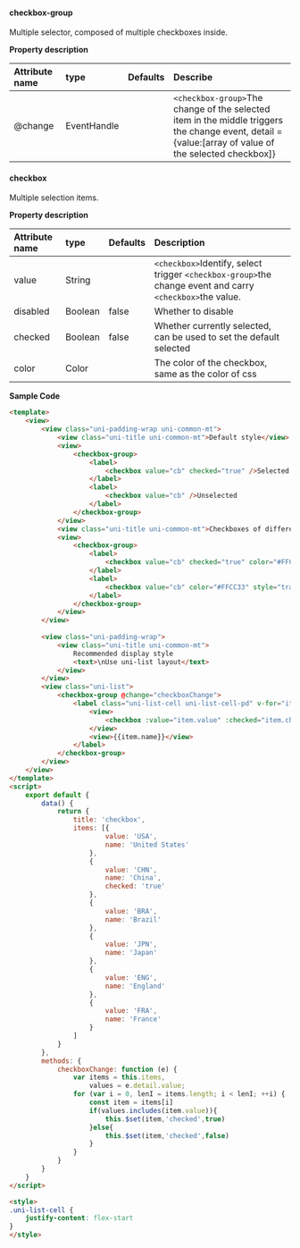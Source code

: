 #### checkbox-group
Multiple selector, composed of multiple checkboxes inside.

**Property description**

|**Attribute name**|type|**Defaults**|Describe|
|:-|:-|:-|:-|
|@change|EventHandle||`<checkbox-group>`The change of the selected item in the middle triggers the change event, detail = {value:[array of value of the selected checkbox]}|

#### checkbox
Multiple selection items.

**Property description**

|**Attribute name**|type|**Defaults**|**Description**|
|:-|:-|:-|:-|
|value|String||`<checkbox>`Identify, select trigger `<checkbox-group>`the change event and carry `<checkbox>`the value.|
|disabled|Boolean|false|Whether to disable|
|checked|Boolean|false|Whether currently selected, can be used to set the default selected|
|color|Color||The color of the checkbox, same as the color of css|

**Sample Code**

```html
<template>
	<view>
		<view class="uni-padding-wrap uni-common-mt">
			<view class="uni-title uni-common-mt">Default style</view>
			<view>
				<checkbox-group>
					<label>
						<checkbox value="cb" checked="true" />Selected
					</label>
					<label>
						<checkbox value="cb" />Unselected
					</label>
				</checkbox-group>
			</view>
			<view class="uni-title uni-common-mt">Checkboxes of different colors and sizes</view>
			<view>
				<checkbox-group>
					<label>
						<checkbox value="cb" checked="true" color="#FFCC33" style="transform:scale(0.7)" />seleced
					</label>
					<label>
						<checkbox value="cb" color="#FFCC33" style="transform:scale(0.7)" />Unselected
					</label>
				</checkbox-group>
			</view>
		</view>
		
		<view class="uni-padding-wrap">
			<view class="uni-title uni-common-mt">
				Recommended display style
				<text>\nUse uni-list layout</text>
			</view>
		</view>
		<view class="uni-list">
			<checkbox-group @change="checkboxChange">
				<label class="uni-list-cell uni-list-cell-pd" v-for="item in items" :key="item.value">
					<view>
						<checkbox :value="item.value" :checked="item.checked" />
					</view>
					<view>{{item.name}}</view>
				</label>
			</checkbox-group>
		</view>
	</view>
</template>
<script>
	export default {
		data() {
			return {
				title: 'checkbox',
				items: [{
						value: 'USA',
						name: 'United States'
					},
					{
						value: 'CHN',
						name: 'China',
						checked: 'true'
					},
					{
						value: 'BRA',
						name: 'Brazil'
					},
					{
						value: 'JPN',
						name: 'Japan'
					},
					{
						value: 'ENG',
						name: 'England'
					},
					{
						value: 'FRA',
						name: 'France'
					}
				]
			}
		},
		methods: {
			checkboxChange: function (e) {
				var items = this.items,
					values = e.detail.value;
				for (var i = 0, lenI = items.length; i < lenI; ++i) {
					const item = items[i]
					if(values.includes(item.value)){
						this.$set(item,'checked',true)
					}else{
						this.$set(item,'checked',false)
					}
				}
			}
		}
	}
</script>

<style>
.uni-list-cell {
	justify-content: flex-start
}
</style>
```



